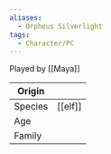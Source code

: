```yaml
---
aliases:
  - Orpheus Silverlight
tags:
  - Character/PC
---
```

Played by [[Maya]]

| Origin  |         |
| ------- | ------- |
| Species | [[elf]] |
| Age     |         |
| Family  |         |
